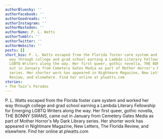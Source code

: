 ```yaml
---
authorBluesky: ''
authorFacebook: ''
authorGoodreads: ''
authorInstagram: ''
authorMastodon: ''
authorName: P. L. Watts
authorTumblr: ''
authorTwitter: ''
authorWebsite: ''
posts: []
short_bio: P. L. Watts escaped from the Florida foster care system and worked her
  way through college and grad school earning a Lambda Literary Fellowship for Emerging
  LGBTQ Writers along the way. Her first queer, gothic novella, THE BONNY SWANS, came
  out in January from Cemetery Gates Media as part of Mother Horror's My Dark Library
  series. Her shorter work has appeared in Nightmare Magazine, New Letters, The Florida
  Review, and elsewhere. Find her online at plwatts.com
stories:
- The Twin’s Paradox
---
```


P. L. Watts escaped from the Florida foster care system and worked her way through college and grad school earning a Lambda Literary Fellowship for Emerging LGBTQ Writers along the way. Her first queer, gothic novella, THE BONNY SWANS, came out in January from Cemetery Gates Media as part of Mother Horror's My Dark Library series. Her shorter work has appeared in Nightmare Magazine, New Letters, The Florida Review, and elsewhere. Find her online at plwatts.com